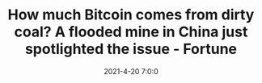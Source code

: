 ---
"title": "How much Bitcoin comes from dirty coal? A flooded mine in China just spotlighted the issue - Fortune"
"date": "2021-4-20 7:0:0"
"feed_name": "GOOGLENEWSMINING"
"feed_website": "https://news.google.com/search?q=mining%2Bincident&hl=en-US&gl=US&ceid=US:en"
"feed_rss": "https://news.google.com/rss/search?q=mining%2Bincident&hl=en-US&gl=US&ceid=US:en"
"link": "https://fortune.com/2021/04/20/bitcoin-mining-coal-china-environment-pollution/"
"file": "_posts/2021-1-1-c8517b6e55ce3f9511334fb3474e22398d4b2b77.md"
"accident": "0"
"drilling": "0"
---